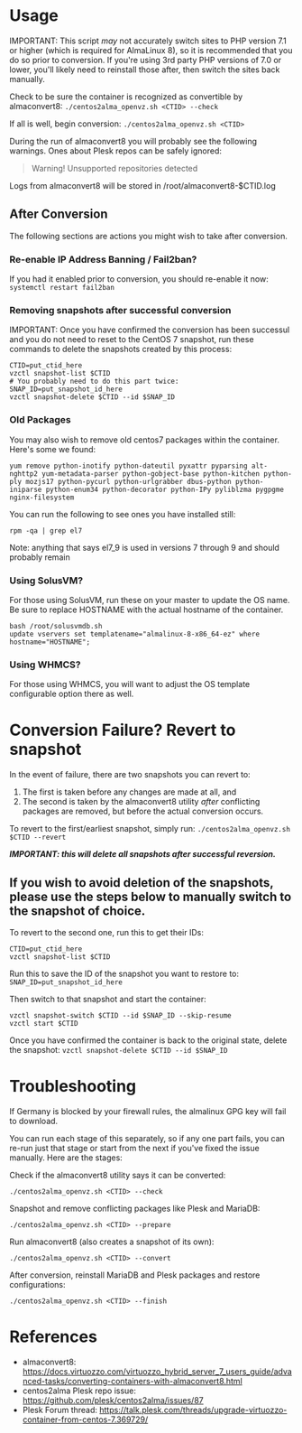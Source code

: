 # Usage
IMPORTANT: This script *may* not accurately switch sites to PHP version 7.1 or higher (which is required for AlmaLinux 8), so it is recommended that you do so prior to conversion. If you're using 3rd party PHP versions of 7.0 or lower, you'll likely need to reinstall those after, then switch the sites back manually.

Check to be sure the container is recognized as convertible by almaconvert8:
`./centos2alma_openvz.sh <CTID> --check`

If all is well, begin conversion:
`./centos2alma_openvz.sh <CTID>`

During the run of almaconvert8 you will probably see the following warnings. Ones about Plesk repos can be safely ignored:
> Warning! Unsupported repositories detected

Logs from almaconvert8 will be stored in /root/almaconvert8-$CTID.log

## After Conversion

The following sections are actions you might wish to take after conversion.

### Re-enable IP Address Banning / Fail2ban?

If you had it enabled prior to conversion, you should re-enable it now: `systemctl restart fail2ban`

### Removing snapshots after successful conversion
IMPORTANT: Once you have confirmed the conversion has been successul and you do not need to reset to the CentOS 7 snapshot, run these commands to delete the snapshots created by this process:
```
CTID=put_ctid_here
vzctl snapshot-list $CTID
# You probably need to do this part twice:
SNAP_ID=put_snapshot_id_here
vzctl snapshot-delete $CTID --id $SNAP_ID
```

### Old Packages
You may also wish to remove old centos7 packages within the container. Here's some we found:
```
yum remove python-inotify python-dateutil pyxattr pyparsing alt-nghttp2 yum-metadata-parser python-gobject-base python-kitchen python-ply mozjs17 python-pycurl python-urlgrabber dbus-python python-iniparse python-enum34 python-decorator python-IPy pyliblzma pygpgme nginx-filesystem
```

You can run the following to see ones you have installed still:
```
rpm -qa | grep el7
```
Note: anything that says el7_9 is used in versions 7 through 9 and should probably remain

### Using SolusVM?
For those using SolusVM, run these on your master to update the OS name. Be sure to replace HOSTNAME with the actual hostname of the container.
```
bash /root/solusvmdb.sh
update vservers set templatename="almalinux-8-x86_64-ez" where hostname="HOSTNAME";
```

### Using WHMCS?
For those using WHMCS, you will want to adjust the OS template configurable option there as well.

# Conversion Failure? Revert to snapshot
In the event of failure, there are two snapshots you can revert to:

1. The first is taken before any changes are made at all, and
2. The second is taken by the almaconvert8 utility *after* conflicting packages are removed, but before the actual conversion occurs.

To revert to the first/earliest snapshot, simply run:
`./centos2alma_openvz.sh $CTID --revert`

***IMPORTANT: this will delete all snapshots after successful reversion.***

If you wish to avoid deletion of the snapshots, please use the steps below to manually switch to the snapshot of choice.
---

To revert to the second one, run this to get their IDs:
```
CTID=put_ctid_here
vzctl snapshot-list $CTID
```

Run this to save the ID of the snapshot you want to restore to:
`SNAP_ID=put_snapshot_id_here`

Then switch to that snapshot and start the container:
```
vzctl snapshot-switch $CTID --id $SNAP_ID --skip-resume
vzctl start $CTID
```

Once you have confirmed the container is back to the original state, delete the snapshot:
`vzctl snapshot-delete $CTID --id $SNAP_ID`

# Troubleshooting

If Germany is blocked by your firewall rules, the almalinux GPG key will fail to download.

You can run each stage of this separately, so if any one part fails, you can re-run just that stage or start from the next if you've fixed the issue manually. Here are the stages:

Check if the almaconvert8 utility says it can be converted:
```
./centos2alma_openvz.sh <CTID> --check
```

Snapshot and remove conflicting packages like Plesk and MariaDB:
```
./centos2alma_openvz.sh <CTID> --prepare
```

Run almaconvert8 (also creates a snapshot of its own):
```
./centos2alma_openvz.sh <CTID> --convert
```

After conversion, reinstall MariaDB and Plesk packages and restore configurations:
```
./centos2alma_openvz.sh <CTID> --finish
```

# References
- almaconvert8: https://docs.virtuozzo.com/virtuozzo_hybrid_server_7_users_guide/advanced-tasks/converting-containers-with-almaconvert8.html
- centos2alma Plesk repo issue: https://github.com/plesk/centos2alma/issues/87
- Plesk Forum thread: https://talk.plesk.com/threads/upgrade-virtuozzo-container-from-centos-7.369729/